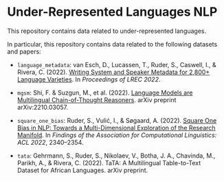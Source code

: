 # Under-Represented Languages NLP

This repository contains data related to under-represented languages.

In particular, this repository contains data related to the following datasets and papers:

- `language_metadata`: van Esch, D., Lucassen, T., Ruder, S., Caswell, I., & Rivera, C. (2022). [Writing System and Speaker Metadata for 2,800+ Language Varieties](http://www.lrec-conf.org/proceedings/lrec2022/pdf/2022.lrec-1.538.pdf). In *Proceedings of LREC 2022*.

- `mgsm`: Shi, F. & Suzgun, M., et al. (2022). [Language Models are Multilingual Chain-of-Thought Reasoners](http://arxiv.org/abs/2210.03057). arXiv preprint arXiv:2210.03057.

- `square_one_bias`: Ruder, S., Vulić, I., & Søgaard, A. (2022). [Square One Bias in NLP: Towards a Multi-Dimensional Exploration of the Research Manifold](https://aclanthology.org/2022.findings-acl.184). In *Findings of the Association for Computational Linguistics: ACL 2022*, 2340–2354.

- `tata`:  Gehrmann, S., Ruder, S., Nikolaev, V., Botha, J. A., Chavinda, M., Parikh, A., & Rivera, C. (2022). TaTA: A Multilingual Table-to-Text Dataset for African Languages. arXiv preprint.
